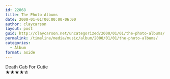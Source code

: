 ```yaml
---
id: 22868
title: The Photo Albums
date: 2000-01-01T00:00:00-06:00
author: claycarson
layout: post
guid: http://claycarson.net/uncategorized/2000/01/01/the-photo-albums/
permalink: /timeline/media/music/album/2000/01/01/the-photo-albums/
categories:
  - Album
format: aside
---
```

<div class="media-details"></div>

<div class="media-creator">Death Cab For Cutie</div>

<div class="media-rating">★★★★☆</div>